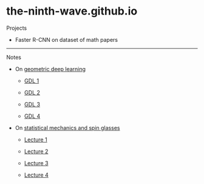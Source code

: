 # the-ninth-wave.github.io

Projects

* Faster R-CNN on dataset of math papers

___
Notes

* On [geometric deep learning](https://the-ninth-wave.github.io/geometric-deep-learning)

  * [GDL 1](https://the-ninth-wave.github.io/geometric-deep-learning/jupyter/2020/05/01/GDL1.html)

  * [GDL 2](https://the-ninth-wave.github.io/geometric-deep-learning/jupyter/2020/05/02/GDL2.html)

  * [GDL 3](https://the-ninth-wave.github.io/geometric-deep-learning/jupyter/2020/05/03/GDL3.html)
 
  * [GDL 4](https://the-ninth-wave.github.io/geometric-deep-learning/jupyter/2020/05/04/GDL4.html)

* On [statistical mechanics and spin glasses](https://the-ninth-wave.github.io/stat-mech)

  * [Lecture 1](https://the-ninth-wave.github.io/stat-mech/jupyter/2019/04/01/M450-Lec1.html)

  * [Lecture 2](https://the-ninth-wave.github.io/stat-mech/jupyter/2019/04/03/M450-Lec2.html)

  * [Lecture 3](https://the-ninth-wave.github.io/stat-mech/jupyter/2019/04/05/M450-Lec3.html)

  * [Lecture 4](https://the-ninth-wave.github.io/stat-mech/jupyter/2019/04/08/M450-Lec4.html)

